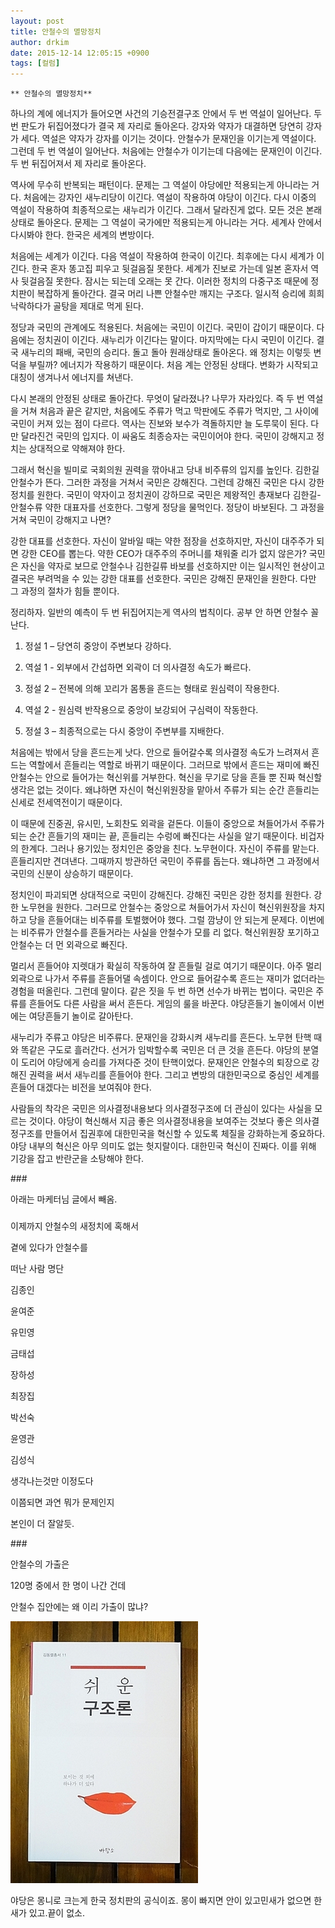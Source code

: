 ```yaml
---
layout: post
title: 안철수의 멸망정치
author: drkim
date: 2015-12-14 12:05:15 +0900
tags: [컬럼]
---
```

 

    ** 안철수의 멸망정치** 

  


하나의 계에 에너지가 들어오면 사건의 기승전결구조 안에서 두 번 역설이 일어난다. 두 번 판도가 뒤집어졌다가 결국 제 자리로 돌아온다. 강자와 약자가 대결하면 당연히 강자가 세다. 역설은 약자가 강자를 이기는 것이다. 안철수가 문재인을 이기는게 역설이다. 그런데 두 번 역설이 일어난다. 처음에는 안철수가 이기는데 다음에는 문재인이 이긴다. 두 번 뒤집어져서 제 자리로 돌아온다. 

  


역사에 무수히 반복되는 패턴이다. 문제는 그 역설이 야당에만 적용되는게 아니라는 거다. 처음에는 강자인 새누리당이 이긴다. 역설이 작용하여 야당이 이긴다. 다시 이중의 역설이 작용하여 최종적으로는 새누리가 이긴다. 그래서 달라진게 없다. 모든 것은 본래상태로 돌아온다. 문제는 그 역설이 국가에만 적용되는게 아니라는 거다. 세계사 안에서 다시봐야 한다. 한국은 세계의 변방이다. 

  


처음에는 세계가 이긴다. 다음 역설이 작용하여 한국이 이긴다. 최후에는 다시 세계가 이긴다. 한국 혼자 똥고집 피우고 뒷걸음질 못한다. 세계가 진보로 가는데 일본 혼자서 역사 뒷걸음질 못한다. 잠시는 되는데 오래는 못 간다. 이러한 정치의 다중구조 때문에 정치판이 복잡하게 돌아간다. 결국 머리 나쁜 안철수만 깨지는 구조다. 일시적 승리에 희희낙락하다가 골탕을 제대로 먹게 된다. 

  


정당과 국민의 관계에도 적용된다. 처음에는 국민이 이긴다. 국민이 갑이기 때문이다. 다음에는 정치권이 이긴다. 새누리가 이긴다는 말이다. 마지막에는 다시 국민이 이긴다. 결국 새누리의 패배, 국민의 승리다. 돌고 돌아 원래상태로 돌아온다. 왜 정치는 이렇듯 변덕을 부릴까? 에너지가 작용하기 때문이다. 처음 계는 안정된 상태다. 변화가 시작되고 대칭이 생겨나서 에너지를 쳐낸다. 

  


다시 본래의 안정된 상태로 돌아간다. 무엇이 달라졌나? 나무가 자라있다. 즉 두 번 역설을 거쳐 처음과 끝은 같지만, 처음에도 주류가 먹고 막판에도 주류가 먹지만, 그 사이에 국민이 커져 있는 점이 다르다. 역사는 진보와 보수가 격돌하지만 늘 도루묵이 된다. 다만 달라진건 국민의 입지다. 이 싸움도 최종승자는 국민이어야 한다. 국민이 강해지고 정치는 상대적으로 약해져야 한다. 

  


그래서 혁신을 빌미로 국회의원 권력을 깎아내고 당내 비주류의 입지를 높인다. 김한길 안철수가 뜬다. 그러한 과정을 거쳐서 국민은 강해진다. 그런데 강해진 국민은 다시 강한 정치를 원한다. 국민이 약자이고 정치권이 강하므로 국민은 제왕적인 총재보다 김한길-안철수류 약한 대표자를 선호한다. 그렇게 정당을 물먹인다. 정당이 바보된다. 그 과정을 거쳐 국민이 강해지고 나면? 

  


강한 대표를 선호한다. 자신이 알바일 때는 약한 점장을 선호하지만, 자신이 대주주가 되면 강한 CEO를 뽑는다. 약한 CEO가 대주주의 주머니를 채워줄 리가 없지 않은가? 국민은 자신을 약자로 보므로 안철수나 김한길류 바보를 선호하지만 이는 일시적인 현상이고 결국은 부려먹을 수 있는 강한 대표를 선호한다. 국민은 강해진 문재인을 원한다. 다만 그 과정의 절차가 힘들 뿐이다. 

  


정리하자. 일반의 예측이 두 번 뒤집어지는게 역사의 법칙이다. 공부 안 하면 안철수 꼴 난다. 

  


1) 정설 1 – 당연히 중앙이 주변보다 강하다.   
  
2) 역설 1 - 외부에서 간섭하면 외곽이 더 의사결정 속도가 빠르다.   
  
3) 정설 2 – 전복에 의해 꼬리가 몸통을 흔드는 형태로 원심력이 작용한다.   
  
4) 역설 2 - 원심력 반작용으로 중앙이 보강되어 구심력이 작동한다.   
  
5) 정설 3 – 최종적으로는 다시 중앙이 주변부를 지배한다. 

  


처음에는 밖에서 당을 흔드는게 낫다. 안으로 들어갈수록 의사결정 속도가 느려져서 흔드는 역할에서 흔들리는 역할로 바뀌기 때문이다. 그러므로 밖에서 흔드는 재미에 빠진 안철수는 안으로 들어가는 혁신위를 거부한다. 혁신을 무기로 당을 흔들 뿐 진짜 혁신할 생각은 없는 것이다. 왜냐하면 자신이 혁신위원장을 맡아서 주류가 되는 순간 흔들리는 신세로 전세역전이기 때문이다. 

  


이 때문에 진중권, 유시민, 노회찬도 외곽을 겉돈다. 이들이 중앙으로 쳐들어가서 주류가 되는 순간 흔들기의 재미는 끝, 흔들리는 수렁에 빠진다는 사실을 알기 때문이다. 비겁자의 한계다. 그러나 용기있는 정치인은 중앙을 친다. 노무현이다. 자신이 주류를 맡는다. 흔들리지만 견뎌낸다. 그때까지 방관하던 국민이 주류를 돕는다. 왜냐하면 그 과정에서 국민의 신분이 상승하기 때문이다. 

  


정치인이 파괴되면 상대적으로 국민이 강해진다. 강해진 국민은 강한 정치를 원한다. 강한 노무현을 원한다. 그러므로 안철수는 중앙으로 쳐들어가서 자신이 혁신위원장을 차지하고 당을 흔들어대는 비주류를 토벌했어야 했다. 그럴 깜냥이 안 되는게 문제다. 이번에는 비주류가 안철수를 흔들거라는 사실을 안철수가 모를 리 없다. 혁신위원장 포기하고 안철수는 더 먼 외곽으로 빠진다. 

  


멀리서 흔들어야 지렛대가 확실히 작동하여 잘 흔들릴 걸로 여기기 때문이다. 아주 멀리 외곽으로 나가서 주류를 흔들어댈 속셈이다. 안으로 들어갈수록 흔드는 재미가 없더라는 경험을 떠올린다. 그런데 말이다. 같은 짓을 두 번 하면 선수가 바뀌는 법이다. 국민은 주류를 흔들어도 다른 사람을 써서 흔든다. 게임의 룰을 바꾼다. 야당흔들기 놀이에서 이번에는 여당흔들기 놀이로 갈아탄다. 

  


새누리가 주류고 야당은 비주류다. 문재인을 강화시켜 새누리를 흔든다. 노무현 탄핵 때와 똑같은 구도로 흘러간다. 선거가 임박할수록 국민은 더 큰 것을 흔든다. 야당의 분열이 도리어 야당에게 승리를 가져다준 것이 탄핵이었다. 문재인은 안철수의 퇴장으로 강해진 권력을 써서 새누리를 흔들어야 한다. 그리고 변방의 대한민국으로 중심인 세계를 흔들어 대겠다는 비전을 보여줘야 한다. 

  


사람들의 착각은 국민은 의사결정내용보다 의사결정구조에 더 관심이 있다는 사실을 모르는 것이다. 야당이 혁신해서 지금 좋은 의사결정내용을 보여주는 것보다 좋은 의사결정구조를 만들어서 집권후에 대한민국을 혁신할 수 있도록 체질을 강화하는게 중요하다. 야당 내부의 혁신은 아무 의미도 없는 헛지랄이다. 대한민국 혁신이 진짜다. 이를 위해 기강을 잡고 반란군을 소탕해야 한다. 

  


\### 

  


아래는 마케터님 글에서 빼옴. 

  


###

  


이제까지 안철수의 새정치에 혹해서   
  
곁에 있다가 안철수를   
  
떠난 사람 명단

  
  
김종인   
  
윤여준   
  
유민영   
  
금태섭   
  
장하성   
  
최장집   
  
박선숙   
  
윤영관   
  
김성식

  


생각나는것만 이정도다   
  
이쯤되면 과연 뭐가 문제인지   
  
본인이 더 잘알듯. 

  


\### 

  


안철수의 가출은   
  
120명 중에서 한 명이 나간 건데   
  
안철수 집안에는 왜 이리 가출이 많냐?

  


  



 ![](/files/attach/images/199/903/647/DSC01488.JPG) 

  


야당은 몽니로 크는게 한국 정치판의 공식이죠. 몽이 빠지면 안이 있고민새가 없으면 한새가 있고.끝이 없소.